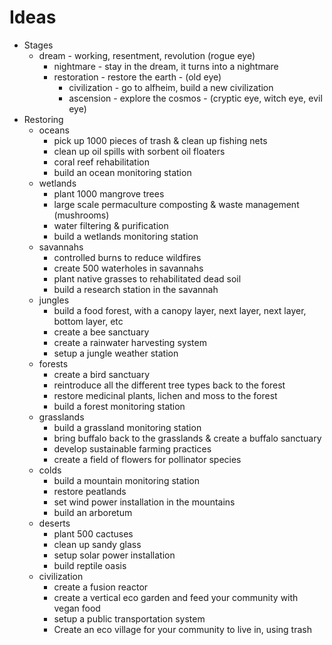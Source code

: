 # Ideas

- Stages
  - dream - working, resentment, revolution (rogue eye)
    - nightmare - stay in the dream, it turns into a nightmare
    - restoration - restore the earth - (old eye)
      - civilization - go to alfheim, build a new civilization
      - ascension - explore the cosmos - (cryptic eye, witch eye, evil eye)
- Restoring
  - oceans
    - pick up 1000 pieces of trash & clean up fishing nets
    - clean up oil spills with sorbent oil floaters
    - coral reef rehabilitation
    - build an ocean monitoring station
  - wetlands
    - plant 1000 mangrove trees
    - large scale permaculture composting & waste management (mushrooms)
    - water filtering & purification
    - build a wetlands monitoring station
  - savannahs
    - controlled burns to reduce wildfires
    - create 500 waterholes in savannahs
    - plant native grasses to rehabilitated dead soil
    - build a research station in the savannah
  - jungles
    - build a food forest, with a canopy layer, next layer, next layer, bottom layer, etc
    - create a bee sanctuary
    - create a rainwater harvesting system
    - setup a jungle weather station
  - forests
    - create a bird sanctuary
    - reintroduce all the different tree types back to the forest
    - restore medicinal plants, lichen and moss to the forest
    - build a forest monitoring station
  - grasslands
    - build a grassland monitoring station
    - bring buffalo back to the grasslands & create a buffalo sanctuary
    - develop sustainable farming practices
    - create a field of flowers for pollinator species
  - colds
    - build a mountain monitoring station
    - restore peatlands
    - set wind power installation in the mountains
    - build an arboretum
  - deserts
    - plant 500 cactuses
    - clean up sandy glass
    - setup solar power installation
    - build reptile oasis
  - civilization
    - create a fusion reactor
    - create a vertical eco garden and feed your community with vegan food
    - setup a public transportation system
    - Create an eco village for your community to live in, using trash
